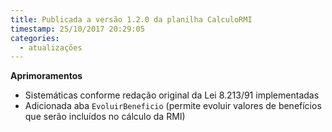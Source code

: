 ```yaml
---
title: Publicada a versão 1.2.0 da planilha CalculoRMI
timestamp: 25/10/2017 20:29:05
categories:
  - atualizações
---
```


**Aprimoramentos** 
* Sistemáticas conforme redação original da Lei 8.213/91 implementadas
* Adicionada aba `EvoluirBeneficio` (permite evoluir valores de benefícios que serão incluídos no cálculo da RMI)